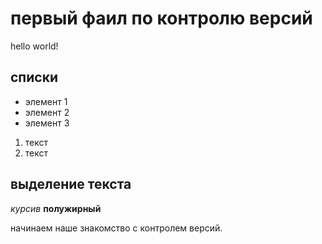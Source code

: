 # первый фаил по контролю версий

hello world!
## списки

* элемент 1
* элемент 2
* элемент 3

1. текст
2. текст

## выделение текста

*курсив*
**полужирный**

начинаем наше знакомство с контролем версий.
